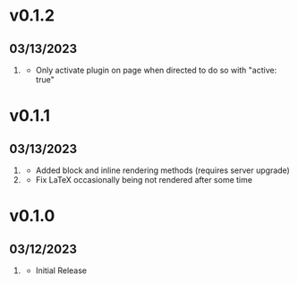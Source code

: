 # v0.1.2
## 03/13/2023
1. [](#bugfix)
	* Only activate plugin on page when directed to do so with "active: true"

# v0.1.1
## 03/13/2023

1. [](#new)
	* Added block and inline rendering methods (requires server upgrade)
2. [](#bugfix)
	* Fix LaTeX occasionally being not rendered after some time

# v0.1.0
##  03/12/2023

1. [](#new)
    * Initial Release
